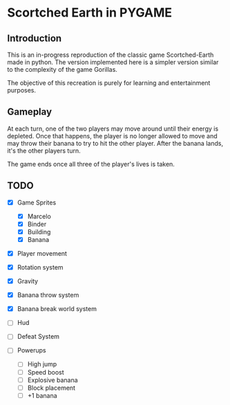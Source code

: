 # Scortched Earth in PYGAME

## Introduction

This is an in-progress reproduction of the classic game Scortched-Earth made in python.
The version implemented here is a simpler version similar to the complexity of the game Gorillas.

The objective of this recreation is purely for learning and entertainment purposes.

## Gameplay

At each turn, one of the two players may move around until their energy is depleted.
Once that happens, the player is no longer allowed to move and may throw their banana
to try to hit the other player. After the banana lands, it's the other players turn.

The game ends once all three of the player's lives is taken.

## TODO

- [x] Game Sprites
    - [x] Marcelo
    - [x] Binder
    - [x] Building
    - [x] Banana

- [x] Player movement
- [x] Rotation system
- [x] Gravity
- [x] Banana throw system
- [x] Banana break world system

- [ ] Hud

- [ ] Defeat System

- [ ] Powerups
    - [ ] High jump
    - [ ] Speed boost
    - [ ] Explosive banana
    - [ ] Block placement
    - [ ] +1 banana